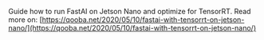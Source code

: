 Guide how to run FastAI on Jetson Nano and optimize for TensorRT. Read more on: 
[https://qooba.net/2020/05/10/fastai-with-tensorrt-on-jetson-nano/](https://qooba.net/2020/05/10/fastai-with-tensorrt-on-jetson-nano/)